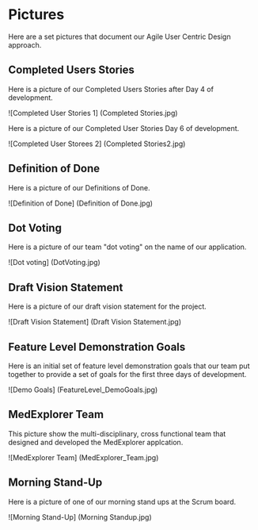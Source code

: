 # Pictures
Here are a set pictures that document our Agile User Centric Design approach.

## Completed Users Stories
Here is a picture of our Completed Users Stories after Day 4 of development.

![Completed User Stories 1] (Completed Stories.jpg)

Here is a picture of our Completed User Stories Day 6 of development.

![Completed User Storees 2] (Completed Stories2.jpg)

## Definition of Done
Here is a picture of our Definitions of Done.

![Definition of Done] (Definition of Done.jpg)

## Dot Voting
Here is a picture of our team "dot voting" on the name of our application.

![Dot voting] (DotVoting.jpg)

## Draft Vision Statement
Here is a picture of our draft vision statement for the project.

![Draft Vision Statement] (Draft Vision Statement.jpg)

## Feature Level Demonstration Goals
Here is an initial set of feature level demonstration goals that our team put together to provide a set of goals for the first three days of development.

![Demo Goals] (FeatureLevel_DemoGoals.jpg)

## MedExplorer Team
This picture show the multi-disciplinary, cross functional team that designed and developed the MedExplorer applcation.

![MedExplorer Team] (MedExplorer_Team.jpg)

## Morning Stand-Up
Here is a picture of one of our morning stand ups at the Scrum board.

![Morning Stand-Up] (Morning Standup.jpg)

